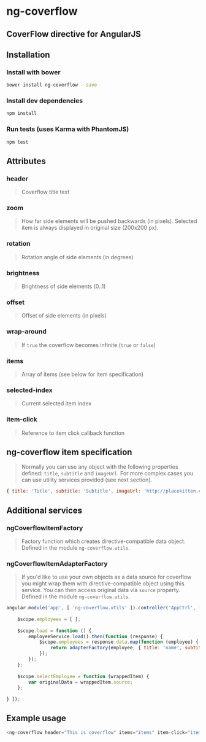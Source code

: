 # ng-coverflow
## CoverFlow directive for AngularJS

## Installation
### Install with bower
```sh
bower install ng-coverflow --save
```
### Install dev dependencies
```sh
npm install
```
### Run tests (uses Karma with PhantomJS)
```sh
npm test
```

## Attributes

### header
> Coverflow title text

### zoom
> How far side elements will be pushed backwards (in pixels). Selected item is always displayed in original size (200x200 px).

### rotation
> Rotation angle of side elements (in degrees)

### brightness
> Brightness of side elements (0..1)

### offset
> Offset of side elements (in pixels)

### wrap-around
> If `true` the coverflow becomes infinite (`true` or `false`)

### items
> Array of items (see below for item specification)

### selected-index
> Current selected item index

### item-click
> Reference to item click callback function

## ng-coverflow item specification
> Normally you can use any object with the following properties defined: `title`, `subtitle` and `imageUrl`. For more complex cases you can use utility services provided (see next section).
```js
{ title: 'Title', subtitle: 'Subtitle', imageUrl: 'http://placekitten.com/g/200/200' }
```

## Additional services

### ngCoverflowItemFactory
> Factory function which creates directive-compatible data object. Defined in the module `ng-coverflow.utils`.

### ngCoverflowItemAdapterFactory
> If you'd like to use your own objects as a data source for coverflow you might wrap them with directive-compatible object using this service. You can then access original data via `source` property. Defined in the module `ng-coverflow.utils`.

```js
angular.module('app', [ 'ng-coverflow.utils' ]).controller('AppCtrl', [ '$scope', 'employeeService', 'ngCoveflowItemAdapterFactory', function ($scope, employeeService, adapterFactory) {
    
    $scope.employees = [ ];
    
    $scope.load = function () {
        employeeService.load().then(function (response) {
            $scope.employees = response.data.map(function (employee) {
                return adapterFactory(employee, { title: 'name', subtitle: 'phoneNumber', imageUrl: 'avatar' });
            });
        });
    };
    
    $scope.selectEmployee = function (wrappedItem) {
        var originalData = wrappedItem.source;
    };
    
} ]);
```

## Example usage

```js
<ng-coverflow header="This is coverflow" items="items" item-click="itemClickHandler(item)"></ng-coverflow>
```